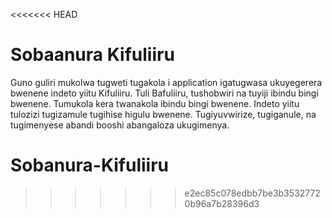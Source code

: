 <<<<<<< HEAD
# Sobaanura Kifuliiru

Guno guliri mukolwa tugweti tugakola i application igatugwasa ukuyegerera bwenene indeto yiitu Kifuliiru. Tuli Bafuliiru, tushobwiri na tuyiji ibindu bingi bwenene. Tumukola kera twanakola ibindu bingi bwenene. Indeto yiitu tulozizi tugizamule tugihise higulu bwenene. Tugiyuvwirize, tugiganule, na tugimenyese abandi booshi abangaloza ukugimenya.


# Sobanura-Kifuliiru
>>>>>>> e2ec85c078edbb7be3b35327720b96a7b28396d3
